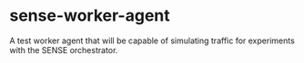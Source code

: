 # sense-worker-agent
A test worker agent that will be capable of simulating traffic for experiments with the SENSE orchestrator.
